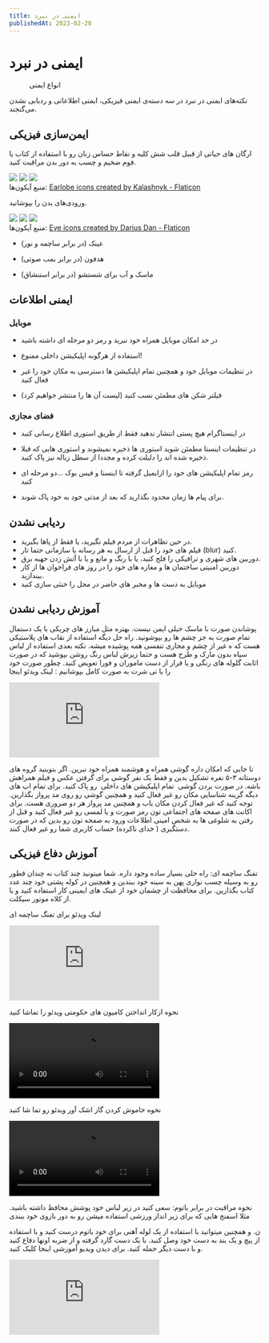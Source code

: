 ```yaml
---
title: ایمنی در نبرد
publishedAt: 2023-02-20
---
```


# ایمنی در نبرد

<figure >
    <img className="!max-w-100 mx-auto dark-filter-invert " src="/diagrams/safety.svg" alt=""/>
    <figcaption>انواع ایمنی</figcaption>
</figure>

نکته‌های ایمنی در نبرد در سه دسته‌ی ایمنی فیزیکی، ایمنی اطلاعاتی و ردیابی نشدن می‌گنجند.

## ایمن‌سازی فیزیکی

ارگان های حیاتی از قبیل قلب شش کلیه و نقاط حساس زنان رو با استفاده از کتاب یا فوم ضخیم و چسب به دور بدن مراقبت
کنید.

<div class='flex gap-6 !my-8'>
    <img src="/images/human-organs/cardiology.png" className=" max-w-20 w-full"/>
    <img src="/images/human-organs/pulmonology.png" className=" max-w-20 w-full"/>
    <img src="/images/human-organs/urology.png" className=" max-w-20 w-full"/>
</div>
<div class='mt-20 text-2xs c-sand8'>
    منبع آیکون‌ها: <a href="https://www.flaticon.com/free-icons/earlobe" title="earlobe icons">Earlobe icons created by Kalashnyk - Flaticon</a>
</div>

ورودی‌های بدن را بپوشانید.

<div class='flex gap-6 !my-8'>
    <img src="/images/human-organs/eye.png" className=" max-w-20 w-full"/>
    <img src="/images/human-organs/nose.png" className=" max-w-20 w-full"/>
    <img src="/images/human-organs/ear.png" className=" max-w-20 w-full"/>
</div>
<div class='mt-20 text-2xs c-sand8'>
    منبع آیکون‌ها: <a href="https://www.flaticon.com/free-icons/eye" title="eye icons">Eye icons created by Darius Dan - Flaticon</a>
</div>

- عینک (در برابر ساچمه و نور)

- هدفون (در برابر بمب صوتی)

- ماسک و آب برای شستشو (در برابر استنشاق)

## ایمنی اطلاعات

### موبایل

- در حد امکان موبایل همراه خود نبرید و رمز دو مرحله ای داشته باشید

- استفاده از هرگونه اپلیکیشن داخلی ممنوع!

- در تنظیمات موبایل خود و همچنین تمام اپلیکیشن ها دسترسی به مکان خود را غیر فعال کنید

- فیلتر شکن های مطمئن نسب کنید (لیست آن ها را منتشر خواهیم کرد)

### فضای مجازی

- در اینستاگرام هیچ پستی انتشار ندهید فقط از طریق استوری اطلاع رسانی کنید

- در تنظیمات اینستا مطمئن شوید استوری ها ذخیره نمیشوند و استوری هایی که قبلا ذخیره شده اند را دلیلت کرده و مجددا از سطل زباله نیز پاک کنید.

- رمز تمام اپلیکیشن های خود را ازایمیل گرفته تا اینستا و فیس بوک ...دو مرحله ای کنید

- برای پیام ها زمان محدود بگذارید که بعد از مدتی خود به خود پاک شوند.

## ردیابی نشدن

<ul className="list-none grid gap-6 grid-min-col-15rem p-0 !my-12">
    <li className=" p-6 b-1 b-gray5 rd-xl  before:( block mb-4  text-4xl) bf-i-mdi-video-off-outline">
        در حین تظاهرات از مردم فیلم نگیرید، یا فقط از پاها بگیرید.
    </li>
    <li className=" p-6 b-1 b-gray5 rd-xl  before:( block mb-4 text-4xl)  bf-i-mdi-blur">
        فیلم های خود را قبل از ارسال به هر رسانه‌ یا سازمانی حتما تار (blur) کنید.
    </li>
    <li className="  p-6 b-1 b-gray5 rd-xl before:( block mb-4 text-4xl ) bf-i-mdi-security-camera-off">
        دوربین های شهری و ترافیکی را فلج کنید، یا با رنگ و مانع و یا با آتش زدن جهبه برق.
    </li>
    <li className=" p-6 b-1 b-gray5 rd-xl  before:( block mb-4 text-4xl ) bf-i-mdi-webcam-off ">
        دوربین امنیتی ساختمان ها و مغازه های خود را در روز های فراخوان ها از کار بیندازید.
    </li>
    <li className=" p-6 b-1 b-gray5 rd-xl  before:( block mb-4 text-4xl ) bf-i-mdi-incognito-off ">
        موبایل به دست ها و مخبر های حاضر در محل را خنثی سازی کنید
    </li>
</ul>

## آموزش ردیابی نشدن

پوشاندن صورت با ماسک خیلی ایمن نیست. بهتره مثل مبارز های چریکی با یک دستمال تمام صورت به جز چشم ها رو بپوشونید. راه حل دیگه استفاده از نقاب های پلاستیکی هست که ه غیر از چشم و مجاری تنفسی همه پوشیده میشه. نکته بعدی استفاده از لباس سیاه بدون مارک و طرح هست و حتما زیرش لباس رنگ روشن بپوشید که در صورت اثابت گلوله های رنگی و یا فرار از دست ماموران و فورا تعویض کنید.
چطور صورت خود را با تی شرت به صورت کامل بپوشانیم : لینک ویدئو اینجا

<iframe
    src="https://www.youtube-nocookie.com/embed/4xA2Osjkzlk"
    title="YouTube video player"
    frameborder="0"
    allow="accelerometer; autoplay; clipboard-write; encrypted-media; gyroscope; picture-in-picture; web-share"
    allowfullscreen
></iframe>

تا جایی که امکان داره گوشی همراه و هوشمند همراه خود نبرین. اگر بتوینید گروه های دوستانه ۳-۵ نفره تشکیل بدین و فقط یک نفر گوشی برای گرفتن عکس و فیلم همراهش باشه. در صورت بردن گوشی  تمام اپلیکیشن های داخلی  رو پاک کنید. برای تمام اپ های دیگه گزینه شناسایی مکان رو غیر فعال کنید و همچنین گوشی رو روی مد پرواز بگذارین. توجه کنید که غیر فعال کردن مکان یاب و همچنین مد پرواز هر دو ضروری هست. برای اکانت های صفحه های اجتماعی تون رمز صورت و یا لمسی رو غیر فعال کنید و قبل از رفتن به شلوغی ها به شخص امینی اطلاعات ورود به صفحه تون رو بدین که در صورت دستگیری ( خدای ناکرده) حساب کاربری شما رو غیر فعال کنند.

## آموزش دفاع فیزیکی

تفنگ ساچمه ای: راه حلی بسیار ساده وجود داره. شما میتونید چند کتاب نه چندان قطور رو به وسیله چسب نواری پهن به سینه خود ببندین و همچنین در کوله پشتی خود چند عدد کتاب بگذارین. برای محافظت از چشمان خود از عینک های ایمینی کار استفاده کنید و یا از کلاه موتور سیکلت.

لینک ویدئو برای تفنگ ساچمه ای

<iframe
    src="https://www.youtube-nocookie.com/embed/YzOvx4M6hY0"
    title="YouTube video player"
    frameborder="0"
    allow="accelerometer; autoplay; clipboard-write; encrypted-media; gyroscope; picture-in-picture; web-share"
    allowfullscreen
></iframe>

نحوه ازکار انداختن کامیون های حکومتی ویدئو را تماشا کنید

<video className="w-full max-h-20rem rd-xl" src="/videos/stop-trucks.mp4" controls></video>

نحوه خاموش کردن گاز اشک آور ویدئو رو تما شا کنید

<video className="w-full max-h-20rem rd-xl" src="/videos/tear-gas.mp4" controls></video>

نحوه مراقبت در برابر باتوم: سعی کنید در زیر لباس خود پوشش محافظ داشته باشید. مثلا اسفنج هایی که برای زیر انداز ورزشی استفاده میشن رو به دور بازوی خود ببندی

ن. و همچنین میتوانید با استفاده از یک لوله آهنی برای خود باتوم درست کنید و با استفاده از پیچ و یک بند به دست خود وصل کنید. با یک دست گارد گرفته و از ضربه اونها دفاع کنید و با دست دیگر حمله کنید. برای دیدن ویديو آموزشی اینجا کلیک کنید.

<iframe
    src="https://www.youtube-nocookie.com/embed/8eapmK_rCP8"
    title="YouTube video player"
    frameborder="0"
    allow="accelerometer; autoplay; clipboard-write; encrypted-media; gyroscope; picture-in-picture; web-share"
    allowfullscreen
></iframe>
